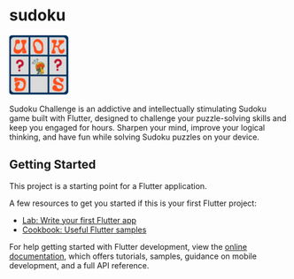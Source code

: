 # sudoku
![alt text](./assets/app_icon.png)

Sudoku Challenge is an addictive and intellectually stimulating Sudoku game built with Flutter, designed to challenge your puzzle-solving skills and keep you engaged for hours. Sharpen your mind, improve your logical thinking, and have fun while solving Sudoku puzzles on your device.


## Getting Started

This project is a starting point for a Flutter application.

A few resources to get you started if this is your first Flutter project:

- [Lab: Write your first Flutter app](https://docs.flutter.dev/get-started/codelab)
- [Cookbook: Useful Flutter samples](https://docs.flutter.dev/cookbook)

For help getting started with Flutter development, view the
[online documentation](https://docs.flutter.dev/), which offers tutorials,
samples, guidance on mobile development, and a full API reference.
